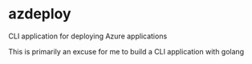 # azdeploy

CLI application for deploying Azure applications

This is primarily an excuse for me to build a CLI application with golang
